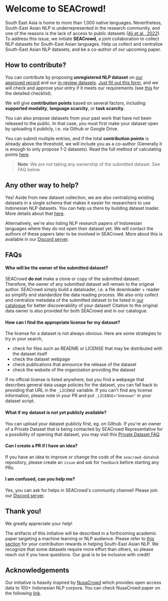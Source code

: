 # Welcome to SEACrowd!

<!--
<h3>158 datasets registered</h3>

![Dataset claimed](https://progress-bar.dev/83/?title=Datasets%20Claimed%20(119%20Datasets%20Claimed))

<!-- milestone starts
![Milestone 1](https://progress-bar.dev/100/?title=Milestone%201%20(30%20Datasets%20Completed))

![Milestone 2](https://progress-bar.dev/100/?title=Milestone%202%20(60%20Datasets%20Completed))

![Milestone 3](https://progress-bar.dev/100/?title=Milestone%203%20(100%20Datasets%20Completed))

![Milestone 4](https://progress-bar.dev/84/?title=Milestone%204%20(150%20Datasets%20Completed))
<!-- milestone ends -->

South East Asia is home to more than 1,000 native languages. Nevertheless, South-East Asian NLP is underrepresented in the research community, and one of the reasons is the lack of access to public datasets ([Aji et al., 2022](https://aclanthology.org/2022.acl-long.500/)). To address this issue, we initiate **SEACrowd**, a joint collaboration to collect NLP datasets for South-East Asian languages. Help us collect and centralize South-East Asian NLP datasets, and be a co-author of our upcoming paper.

## How to contribute?

You can contribute by proposing **unregistered NLP dataset** on [our approved record](https://seacrowd.github.io/seacrowd-catalogue/) and our [in-review datasets](https://docs.google.com/spreadsheets/d/1ibbywsC1tQ_sLPX8bUAjC-vrTrUqZgZA46W_sxWw4Ss/edit?usp=sharing). [Just fill out this form](https://jotform.com/team/232952680898069/seacrowd-sea-datasets), and we will check and approve your entry if it meets our requirements (see [this](https://github.com/SEACrowd/seacrowd-datahub/blob/master/REVIEWING.md#approval-checklist) for the detailed checklist).

We will give **contribution points** based on several factors, including: **supported modality**, **language scarcity**, or **task scarcity**.

You can also propose datasets from your past work that have not been released to the public.
In that case, you must first make your dataset open by uploading it publicly, i.e. via Github or Google Drive.

You can submit multiple entries, and if the total **contribution points** is already above the threshold, we will include you as a co-author (Generally it is enough to only propose 1-2 datasets). Read the full method of calculating points [here](POINTS.md).

> **Note**: We are not taking any ownership of the submitted dataset. See FAQ below.

## Any other way to help?

Yes! Aside from new dataset collection, we are also centralizing existing datasets in a single schema that makes it easier for researchers to use Indonesian NLP datasets. You can help us there by building dataset loader. More details about that [here](DATALOADER.md).

Alternatively, we're also listing NLP research papers of Indonesian languages where they do not open their dataset yet. We will contact the authors of these papers later to be involved in SEACrowd. More about this is available in our [Discord server](https://discord.gg/URdhUGsBUQ).

## FAQs

#### Who will be the owner of the submitted dataset?

SEACrowd **do not** make a clone or copy of the submitted dataset. Therefore, the owner of any submitted dataset will remain to the original author. SEACrowd simply build a dataloader, i.e. a file downloader + reader so simplify and standardize the data reading process. We also only collect and centralize metadata of the submitted dataset to be listed in [our catalogue](https://seacrowd.github.io/seacrowd-catalogue/) for better discoverability of your dataset!
Citation to the original data owner is also provided for both SEACrowd and in our catalogue.

#### How can I find the appropriate license for my dataset?

The license for a dataset is not always obvious. Here are some strategies to try in your search,

* check for files such as README or LICENSE that may be distributed with the dataset itself
* check the dataset webpage
* check publications that announce the release of the dataset
* check the website of the organization providing the dataset

If no official license is listed anywhere, but you find a webpage that describes general data usage policies for the dataset, you can fall back to providing that URL in the `_LICENSE` variable. If you can't find any license information, please note in your PR and put `_LICENSE="Unknown"` in your dataset script.

#### What if my dataset is not yet publicly available?
You can upload your dataset publicly first, eg. on Github. If you're an owner of a Private Dataset that is being contacted by SEACrowd Representative for a possibility of opening that dataset, you may visit this [Private Dataset FAQ](PRIVATE.md).

#### Can I create a PR if I have an idea?

If you have an idea to improve or change the code of the `seacrowd-datahub` repository, please create an `issue` and ask for `feedback` before starting any PRs.

#### I am confused, can you help me?

Yes, you can ask for helps in SEACrowd's community channel! Please join our [Discord server](https://discord.gg/URdhUGsBUQ).


## Thank you!

We greatly appreciate your help!

The artifacts of this initiative will be described in a forthcoming academic paper targeting a machine learning or NLP audience. Please refer to [this section](https://github.com/SEACrowd#how-much-should-i-contribute) for your contribution rewards in helping South-East Asian NLP. We recognize that some datasets require more effort than others, so please reach out if you have questions. Our goal is to be inclusive with credit!

## Acknowledgements

Our initiative is heavily inspired by [NusaCrowd](https://github.com/IndoNLP/nusa-crowd/tree/master/nusacrowd) which provides open access data to 100+ Indonesian NLP corpora. You can check NusaCrowd paper on the following [link](https://aclanthology.org/2023.findings-acl.868/).

